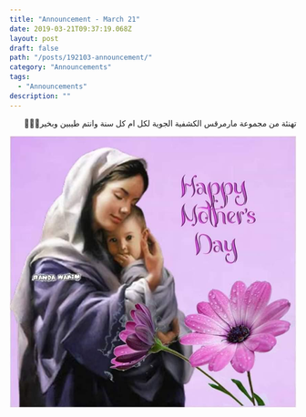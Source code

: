 ```yaml
---
title: "Announcement - March 21"
date: 2019-03-21T09:37:19.068Z
layout: post
draft: false
path: "/posts/192103-announcement/"
category: "Announcements"
tags:
  - "Announcements"
description: ""
---
```

<div dir="rtl">
تهنئة من مجموعة مارمرقس الكشفية الجوية لكل ام كل سنة وانتم طيبين وبخير🌹🌹🌹
</div>

![](photo.jpeg)

